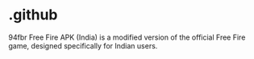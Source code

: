 # .github
94fbr Free Fire APK (India) is a modified version of the official Free Fire game, designed specifically for Indian users. 
